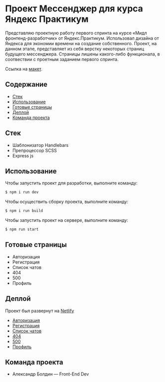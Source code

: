 # Проект Мессенджер для курса Яндекс Практикум
Представляю проектную работу первого спринта на курсе «Мидл фронтенд-разработчик» от Яндекс.Практикум. Использовал дизайна от Яндекса для экономии времени на создание собственного.
Проект, на данном этапе, представляет из себя верстку некоторых страниц будущего мессенджера. Страницы лишены какого-либо функционала, в соотвествии с проетным заданием первого спринта.

Ссылка на [макет](https://www.figma.com/file/Xvi8XumEhUEl80RTlRkLCb/Chat_external_link-(Copy)?node-id=0%3A1&mode=dev).


## Содержание
- [Стек](#стек)
- [Использование](##использование)
- [Готовые страницы](#страницы)
- [Деплой](#деплой)
- [Команда проекта](#команда-проекта)

## Стек
- Шаблонизатор Handlebars
- Препроцессор SCSS
- Express js

## Использование
Чтобы запустить проект для разработки, выполните команду:
```sh
$ npm i run dev
```

Чтобы осуществить сборку проекта, выполните команду:
```sh
$ npm i run build
```

Чтобы запустить проект на сервере, выполните команду:
```sh
$ npm run start
```

## Готовые страницы
- Авторизация
- Регистрация
- Список чатов
- 404
- 500
- Профиль

## Деплой
Проект был развернут на [Netlify](https://deploy--dashing-faun-ba827d.netlify.app/)
- [Авторизация](https://deploy--dashing-faun-ba827d.netlify.app/pages/login/login)
- [Регистрация](https://deploy--dashing-faun-ba827d.netlify.app/pages/registr/signin)
- [Список чатов](https://deploy--dashing-faun-ba827d.netlify.app/pages/messenger/messenger)
- [404](https://deploy--dashing-faun-ba827d.netlify.app/pages/404/404)
- [500](https://deploy--dashing-faun-ba827d.netlify.app/pages/500/500)
- [Профиль](https://deploy--dashing-faun-ba827d.netlify.app/pages/profile/profile)


## Команда проекта

- Александр Болдин — Front-End Dev
